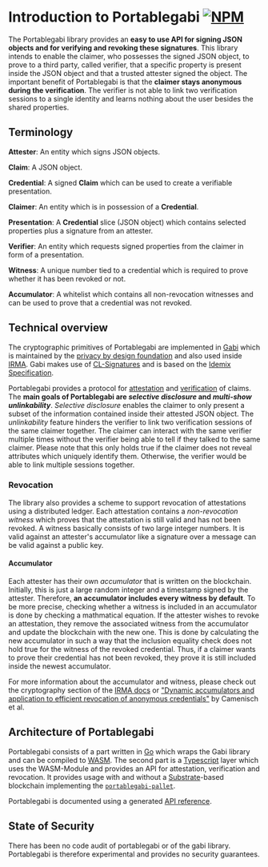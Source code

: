 # Introduction to Portablegabi [![NPM](https://img.shields.io/npm/v/@kiltprotocol/portablegabi)](https://www.npmjs.com/package/@kiltprotocol/portablegabi)

The Portablegabi library provides an **easy to use API for signing JSON objects and for verifying and revoking these signatures**.
This library intends to enable the claimer, who possesses the signed JSON object, to prove to a third party, called verifier, that a specific property is present inside the JSON object and that a trusted attester signed the object.
The important benefit of Portablegabi is that the **claimer stays anonymous during the verification**.
The verifier is not able to link two verification sessions to a single identity and learns nothing about the user besides the shared properties.

## Terminology

**Attester**: An entity which signs JSON objects.

**Claim**: A JSON object.

**Credential**: A signed **Claim** which can be used to create a verifiable presentation.

**Claimer**: An entity which is in possession of a **Credential**.

**Presentation**: A **Credential** slice (JSON object) which contains selected properties plus a signature from an attester.

**Verifier**: An entity which requests signed properties from the claimer in form of a presentation.

**Witness**: A unique number tied to a credential which is required to prove whether it has been revoked or not.

**Accumulator**: A whitelist which contains all non-revocation witnesses and can be used to prove that a credential was not revoked.

## Technical overview

The cryptographic primitives of Portablegabi are implemented in [Gabi](https://github.com/privacybydesign/gabi) which is maintained by the [privacy by design foundation](https://privacybydesign.foundation/en/) and also used inside [IRMA](https://www.irmacard.org).
Gabi makes use of [CL-Signatures](https://dl.acm.org/doi/10.5555/1766811.1766838) and is based on the [Idemix Specification](https://domino.research.ibm.com/library/cyberdig.nsf/papers/EEB54FF3B91C1D648525759B004FBBB1/File/rz3730_revised.pdf).

Portablegabi provides a protocol for [attestation](2_attestation.md) and [verification](3_verification.md) of claims.
The **main goals of Portablegabi are _selective disclosure_ and _multi-show unlinkability_**.
_Selective disclosure_ enables the claimer to only present a subset of the information contained inside their attested JSON object.
The _unlinkability_ feature hinders the verifier to link two verification sessions of the same claimer together.
The claimer can interact with the same verifier multiple times without the verifier being able to tell if they talked to the same claimer.
Please note that this only holds true if the claimer does not reveal attributes which uniquely identify them.
Otherwise, the verifier would be able to link multiple sessions together.

### Revocation

The library also provides a scheme to support revocation of attestations using a distributed ledger.
Each attestation contains a _non-revocation witness_ which proves that the attestation is still valid and has not been revoked.
A witness basically consists of two large integer numbers.
It is valid against an attester's accumulator like a signature over a message can be valid against a public key.

#### Accumulator

Each attester has their own _accumulator_ that is written on the blockchain.
Initially, this is just a large random integer and a timestamp signed by the attester.
Therefore, **an accumulator includes every witness by default**.
To be more precise, checking whether a witness is included in an accumulator is done by checking a mathmatical equation.
If the attester wishes to revoke an attestation, they remove the associated witness from the accumulator and update the blockchain with the new one.
This is done by calculating the new accumulator in such a way that the inclusion equality check does not hold true for the witness of the revoked credential.
Thus, if a claimer wants to prove their credential has not been revoked, they prove it is still included inside the newest accumulator.

For more information about the accumulator and witness, please check out the cryptography section of the [IRMA docs](https://irma.app/docs/revocation/#cryptography) or ["Dynamic accumulators and application to efficient revocation of anonymous credentials"](http://static.cs.brown.edu/people/alysyans/papers/camlys02.pdf) by Camenisch et al.

## Architecture of Portablegabi

Portablegabi consists of a part written in [Go](https://golang.org) which wraps the Gabi library and can be compiled to [WASM](https://webassembly.org).
The second part is a [Typescript](http://www.typescriptlang.org/index.html) layer which uses the WASM-Module and provides an API for attestation, verification and revocation. It provides usage with and without a [Substrate](https://www.parity.io/substrate/)-based blockchain implementing the [`portablegabi-pallet`](https://github.com/KILTprotocol/portablegabi-pallet).

Portablegabi is documented using a generated [API reference](https://kiltprotocol.github.io/portablegabi/).

## State of Security

There has been no code audit of portablegabi or of the gabi library.
Portablegabi is therefore experimental and provides no security guarantees.
